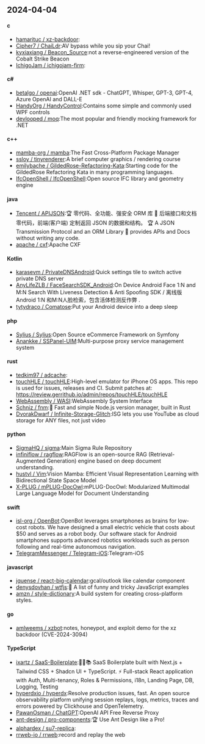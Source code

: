 ## 2024-04-04
#### c
* [hamarituc / xz-backdoor](https://github.com/hamarituc/xz-backdoor):
* [Cipher7 / ChaiLdr](https://github.com/Cipher7/ChaiLdr):AV bypass while you sip your Chai!
* [kyxiaxiang / Beacon_Source](https://github.com/kyxiaxiang/Beacon_Source):not a reverse-engineered version of the Cobalt Strike Beacon
* [IchigoJam / ichigojam-firm](https://github.com/IchigoJam/ichigojam-firm):
#### c#
* [betalgo / openai](https://github.com/betalgo/openai):OpenAI .NET sdk - ChatGPT, Whisper, GPT-3, GPT-4, Azure OpenAI and DALL-E
* [HandyOrg / HandyControl](https://github.com/HandyOrg/HandyControl):Contains some simple and commonly used WPF controls
* [devlooped / moq](https://github.com/devlooped/moq):The most popular and friendly mocking framework for .NET
#### c++
* [mamba-org / mamba](https://github.com/mamba-org/mamba):The Fast Cross-Platform Package Manager
* [ssloy / tinyrenderer](https://github.com/ssloy/tinyrenderer):A brief computer graphics / rendering course
* [emilybache / GildedRose-Refactoring-Kata](https://github.com/emilybache/GildedRose-Refactoring-Kata):Starting code for the GildedRose Refactoring Kata in many programming languages.
* [IfcOpenShell / IfcOpenShell](https://github.com/IfcOpenShell/IfcOpenShell):Open source IFC library and geometry engine
#### java
* [Tencent / APIJSON](https://github.com/Tencent/APIJSON):🏆 零代码、全功能、强安全 ORM 库 🚀 后端接口和文档零代码，前端(客户端) 定制返回 JSON 的数据和结构。 🏆 A JSON Transmission Protocol and an ORM Library 🚀 provides APIs and Docs without writing any code.
* [apache / cxf](https://github.com/apache/cxf):Apache CXF
#### Kotlin
* [karasevm / PrivateDNSAndroid](https://github.com/karasevm/PrivateDNSAndroid):Quick settings tile to switch active private DNS server
* [AnyLifeZLB / FaceSearchSDK_Android](https://github.com/AnyLifeZLB/FaceSearchSDK_Android):On Device Android Face 1:N and M:N Search With Liveness Detection & Anti Spoofing SDK / 离线版Android 1:N 和M:N人脸检索，包含活体检测反作弊 .
* [tytydraco / Comatose](https://github.com/tytydraco/Comatose):Put your Android device into a deep sleep
#### php
* [Sylius / Sylius](https://github.com/Sylius/Sylius):Open Source eCommerce Framework on Symfony
* [Anankke / SSPanel-UIM](https://github.com/Anankke/SSPanel-UIM):Multi-purpose proxy service management system
#### rust
* [tedkim97 / adcache](https://github.com/tedkim97/adcache):
* [touchHLE / touchHLE](https://github.com/touchHLE/touchHLE):High-level emulator for iPhone OS apps. This repo is used for issues, releases and CI. Submit patches at: https://review.gerrithub.io/admin/repos/touchHLE/touchHLE
* [WebAssembly / WASI](https://github.com/WebAssembly/WASI):WebAssembly System Interface
* [Schniz / fnm](https://github.com/Schniz/fnm):🚀 Fast and simple Node.js version manager, built in Rust
* [DvorakDwarf / Infinite-Storage-Glitch](https://github.com/DvorakDwarf/Infinite-Storage-Glitch):ISG lets you use YouTube as cloud storage for ANY files, not just video
#### python
* [SigmaHQ / sigma](https://github.com/SigmaHQ/sigma):Main Sigma Rule Repository
* [infiniflow / ragflow](https://github.com/infiniflow/ragflow):RAGFlow is an open-source RAG (Retrieval-Augmented Generation) engine based on deep document understanding.
* [hustvl / Vim](https://github.com/hustvl/Vim):Vision Mamba: Efficient Visual Representation Learning with Bidirectional State Space Model
* [X-PLUG / mPLUG-DocOwl](https://github.com/X-PLUG/mPLUG-DocOwl):mPLUG-DocOwl: Modularized Multimodal Large Language Model for Document Understanding
#### swift
* [isl-org / OpenBot](https://github.com/isl-org/OpenBot):OpenBot leverages smartphones as brains for low-cost robots. We have designed a small electric vehicle that costs about $50 and serves as a robot body. Our software stack for Android smartphones supports advanced robotics workloads such as person following and real-time autonomous navigation.
* [TelegramMessenger / Telegram-iOS](https://github.com/TelegramMessenger/Telegram-iOS):Telegram-iOS
#### javascript
* [jquense / react-big-calendar](https://github.com/jquense/react-big-calendar):gcal/outlook like calendar component
* [denysdovhan / wtfjs](https://github.com/denysdovhan/wtfjs):🤪 A list of funny and tricky JavaScript examples
* [amzn / style-dictionary](https://github.com/amzn/style-dictionary):A build system for creating cross-platform styles.
#### go
* [amlweems / xzbot](https://github.com/amlweems/xzbot):notes, honeypot, and exploit demo for the xz backdoor (CVE-2024-3094)
#### TypeScript
* [ixartz / SaaS-Boilerplate](https://github.com/ixartz/SaaS-Boilerplate):🚀🎉📚 SaaS Boilerplate built with Next.js + Tailwind CSS + Shadcn UI + TypeScript. ⚡️ Full-stack React application with Auth, Multi-tenancy, Roles & Permissions, i18n, Landing Page, DB, Logging, Testing
* [hyperdxio / hyperdx](https://github.com/hyperdxio/hyperdx):Resolve production issues, fast. An open source observability platform unifying session replays, logs, metrics, traces and errors powered by Clickhouse and OpenTelemetry.
* [PawanOsman / ChatGPT](https://github.com/PawanOsman/ChatGPT):OpenAI API Free Reverse Proxy
* [ant-design / pro-components](https://github.com/ant-design/pro-components):🏆 Use Ant Design like a Pro!
* [alphardex / su7-replica](https://github.com/alphardex/su7-replica):
* [rrweb-io / rrweb](https://github.com/rrweb-io/rrweb):record and replay the web
